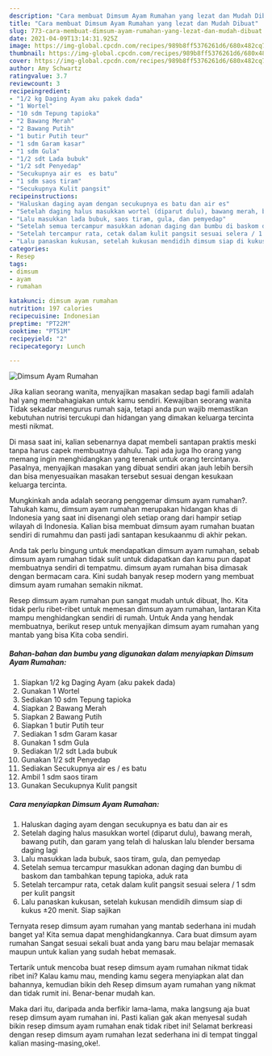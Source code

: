 ```yaml
---
description: "Cara membuat Dimsum Ayam Rumahan yang lezat dan Mudah Dibuat"
title: "Cara membuat Dimsum Ayam Rumahan yang lezat dan Mudah Dibuat"
slug: 773-cara-membuat-dimsum-ayam-rumahan-yang-lezat-dan-mudah-dibuat
date: 2021-04-09T13:14:31.925Z
image: https://img-global.cpcdn.com/recipes/989b8ff5376261d6/680x482cq70/dimsum-ayam-rumahan-foto-resep-utama.jpg
thumbnail: https://img-global.cpcdn.com/recipes/989b8ff5376261d6/680x482cq70/dimsum-ayam-rumahan-foto-resep-utama.jpg
cover: https://img-global.cpcdn.com/recipes/989b8ff5376261d6/680x482cq70/dimsum-ayam-rumahan-foto-resep-utama.jpg
author: Amy Schwartz
ratingvalue: 3.7
reviewcount: 3
recipeingredient:
- "1/2 kg Daging Ayam aku pakek dada"
- "1 Wortel"
- "10 sdm Tepung tapioka"
- "2 Bawang Merah"
- "2 Bawang Putih"
- "1 butir Putih teur"
- "1 sdm Garam kasar"
- "1 sdm Gula"
- "1/2 sdt Lada bubuk"
- "1/2 sdt Penyedap"
- "Secukupnya air es  es batu"
- "1 sdm saos tiram"
- "Secukupnya Kulit pangsit"
recipeinstructions:
- "Haluskan daging ayam dengan secukupnya es batu dan air es"
- "Setelah daging halus masukkan wortel (diparut dulu), bawang merah, bawang putih, dan garam yang telah di haluskan lalu blender bersama daging lagi"
- "Lalu masukkan lada bubuk, saos tiram, gula, dan pemyedap"
- "Setelah semua tercampur masukkan adonan daging dan bumbu di baskom dan tambahkan tepung tapioka, aduk rata"
- "Setelah tercampur rata, cetak dalam kulit pangsit sesuai selera / 1 sdm per kulit pangsit"
- "Lalu panaskan kukusan, setelah kukusan mendidih dimsum siap di kukus ±20 menit. Siap sajikan"
categories:
- Resep
tags:
- dimsum
- ayam
- rumahan

katakunci: dimsum ayam rumahan 
nutrition: 197 calories
recipecuisine: Indonesian
preptime: "PT22M"
cooktime: "PT51M"
recipeyield: "2"
recipecategory: Lunch

---
```



![Dimsum Ayam Rumahan](https://img-global.cpcdn.com/recipes/989b8ff5376261d6/680x482cq70/dimsum-ayam-rumahan-foto-resep-utama.jpg)

Jika kalian seorang wanita, menyajikan masakan sedap bagi famili adalah hal yang membahagiakan untuk kamu sendiri. Kewajiban seorang  wanita Tidak sekadar mengurus rumah saja, tetapi anda pun wajib memastikan kebutuhan nutrisi tercukupi dan hidangan yang dimakan keluarga tercinta mesti nikmat.

Di masa  saat ini, kalian sebenarnya dapat membeli santapan praktis meski tanpa harus capek membuatnya dahulu. Tapi ada juga lho orang yang memang ingin menghidangkan yang terenak untuk orang tercintanya. Pasalnya, menyajikan masakan yang dibuat sendiri akan jauh lebih bersih dan bisa menyesuaikan masakan tersebut sesuai dengan kesukaan keluarga tercinta. 



Mungkinkah anda adalah seorang penggemar dimsum ayam rumahan?. Tahukah kamu, dimsum ayam rumahan merupakan hidangan khas di Indonesia yang saat ini disenangi oleh setiap orang dari hampir setiap wilayah di Indonesia. Kalian bisa membuat dimsum ayam rumahan buatan sendiri di rumahmu dan pasti jadi santapan kesukaanmu di akhir pekan.

Anda tak perlu bingung untuk mendapatkan dimsum ayam rumahan, sebab dimsum ayam rumahan tidak sulit untuk didapatkan dan kamu pun dapat membuatnya sendiri di tempatmu. dimsum ayam rumahan bisa dimasak dengan bermacam cara. Kini sudah banyak resep modern yang membuat dimsum ayam rumahan semakin nikmat.

Resep dimsum ayam rumahan pun sangat mudah untuk dibuat, lho. Kita tidak perlu ribet-ribet untuk memesan dimsum ayam rumahan, lantaran Kita mampu menghidangkan sendiri di rumah. Untuk Anda yang hendak membuatnya, berikut resep untuk menyajikan dimsum ayam rumahan yang mantab yang bisa Kita coba sendiri.

<!--inarticleads1-->

##### Bahan-bahan dan bumbu yang digunakan dalam menyiapkan Dimsum Ayam Rumahan:

1. Siapkan 1/2 kg Daging Ayam (aku pakek dada)
1. Gunakan 1 Wortel
1. Sediakan 10 sdm Tepung tapioka
1. Siapkan 2 Bawang Merah
1. Siapkan 2 Bawang Putih
1. Siapkan 1 butir Putih teur
1. Sediakan 1 sdm Garam kasar
1. Gunakan 1 sdm Gula
1. Sediakan 1/2 sdt Lada bubuk
1. Gunakan 1/2 sdt Penyedap
1. Sediakan Secukupnya air es / es batu
1. Ambil 1 sdm saos tiram
1. Gunakan Secukupnya Kulit pangsit




<!--inarticleads2-->

##### Cara menyiapkan Dimsum Ayam Rumahan:

1. Haluskan daging ayam dengan secukupnya es batu dan air es
1. Setelah daging halus masukkan wortel (diparut dulu), bawang merah, bawang putih, dan garam yang telah di haluskan lalu blender bersama daging lagi
1. Lalu masukkan lada bubuk, saos tiram, gula, dan pemyedap
1. Setelah semua tercampur masukkan adonan daging dan bumbu di baskom dan tambahkan tepung tapioka, aduk rata
1. Setelah tercampur rata, cetak dalam kulit pangsit sesuai selera / 1 sdm per kulit pangsit
1. Lalu panaskan kukusan, setelah kukusan mendidih dimsum siap di kukus ±20 menit. Siap sajikan




Ternyata resep dimsum ayam rumahan yang mantab sederhana ini mudah banget ya! Kita semua dapat menghidangkannya. Cara buat dimsum ayam rumahan Sangat sesuai sekali buat anda yang baru mau belajar memasak maupun untuk kalian yang sudah hebat memasak.

Tertarik untuk mencoba buat resep dimsum ayam rumahan nikmat tidak ribet ini? Kalau kamu mau, mending kamu segera menyiapkan alat dan bahannya, kemudian bikin deh Resep dimsum ayam rumahan yang nikmat dan tidak rumit ini. Benar-benar mudah kan. 

Maka dari itu, daripada anda berfikir lama-lama, maka langsung aja buat resep dimsum ayam rumahan ini. Pasti kalian gak akan menyesal sudah bikin resep dimsum ayam rumahan enak tidak ribet ini! Selamat berkreasi dengan resep dimsum ayam rumahan lezat sederhana ini di tempat tinggal kalian masing-masing,oke!.

